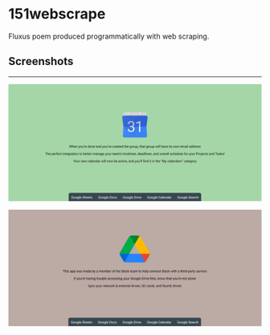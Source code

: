 151webscrape
===========
Fluxus poem produced programmatically with web scraping.  

Screenshots
-----------
-----
![Example](screenshots/example.png)

![Second Example](screenshots/example2.png)
